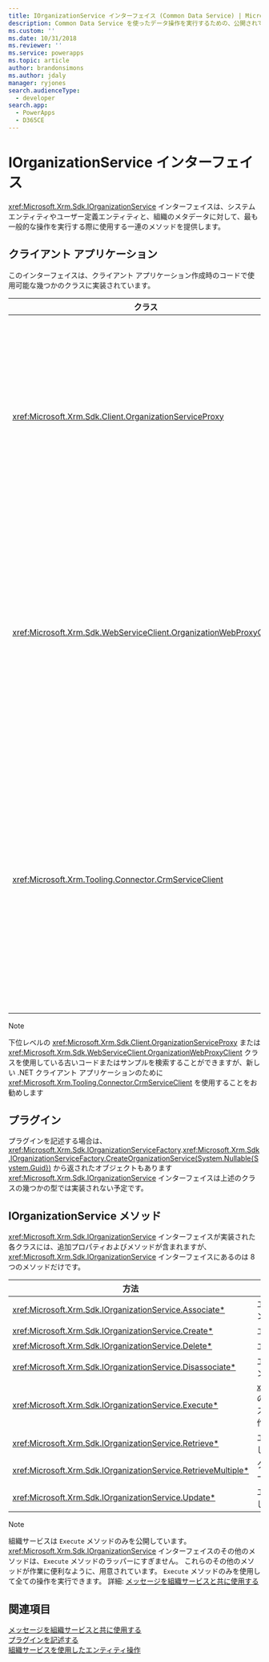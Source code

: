 ```yaml
---
title: IOrganizationService インターフェイス (Common Data Service) | Microsoft Docs
description: Common Data Service を使ったデータ操作を実行するための、公開されている共通メソッドについて説明します。
ms.custom: ''
ms.date: 10/31/2018
ms.reviewer: ''
ms.service: powerapps
ms.topic: article
author: brandonsimons
ms.author: jdaly
manager: ryjones
search.audienceType:
  - developer
search.app:
  - PowerApps
  - D365CE
---
```

# <a name="iorganizationservice-interface"></a>IOrganizationService インターフェイス

<xref:Microsoft.Xrm.Sdk.IOrganizationService> インターフェイスは、システム エンティティやユーザー定義エンティティと、組織のメタデータに対して、最も一般的な操作を実行する際に使用する一連のメソッドを提供します。

## <a name="client-applications"></a>クライアント アプリケーション

このインターフェイスは、クライアント アプリケーション作成時のコードで使用可能な幾つかのクラスに実装されています。

|クラス|説明|
|--|--|
|<xref:Microsoft.Xrm.Sdk.Client.OrganizationServiceProxy>|これは WCF および SOAP エンドポイントで使用する元の下位クラスです |
|<xref:Microsoft.Xrm.Sdk.WebServiceClient.OrganizationWebProxyClient>|この下位クラスは SOAP エンドポイントの OAuth 認証を有効にするために作成されました|
|<xref:Microsoft.Xrm.Tooling.Connector.CrmServiceClient>|.NET クライアント アプリケーションを作成するときには、このクラスを使用する必要があります。 |

> [!NOTE]
> 下位レベルの <xref:Microsoft.Xrm.Sdk.Client.OrganizationServiceProxy> または <xref:Microsoft.Xrm.Sdk.WebServiceClient.OrganizationWebProxyClient> クラスを使用している古いコードまたはサンプルを検索することができますが、新しい .NET クライアント アプリケーションのために <xref:Microsoft.Xrm.Tooling.Connector.CrmServiceClient> を使用することをお勧めします

## <a name="plug-ins"></a>プラグイン

プラグインを記述する場合は、<xref:Microsoft.Xrm.Sdk.IOrganizationServiceFactory>.<xref:Microsoft.Xrm.Sdk.IOrganizationServiceFactory.CreateOrganizationService(System.Nullable{System.Guid})> から返されたオブジェクトもあります <xref:Microsoft.Xrm.Sdk.IOrganizationService> インターフェイスは上述のクラスの幾つかの型では実装されない予定です。

## <a name="iorganizationservice-methods"></a>IOrganizationService メソッド

<xref:Microsoft.Xrm.Sdk.IOrganizationService> インターフェイスが実装された各クラスには、追加プロパティおよびメソッドが含まれますが、<xref:Microsoft.Xrm.Sdk.IOrganizationService> インターフェイスにあるのは 8 つのメソッドだけです。


|方法  |説明  |
|---------|---------|
|<xref:Microsoft.Xrm.Sdk.IOrganizationService.Associate*>|エンティティの関連付けを使用して 2 つのエンティティをリンクさせる|
|<xref:Microsoft.Xrm.Sdk.IOrganizationService.Create*>|エンティティ レコードを作成します。|
|<xref:Microsoft.Xrm.Sdk.IOrganizationService.Delete*>|エンティティ レコードの削除|
|<xref:Microsoft.Xrm.Sdk.IOrganizationService.Disassociate*>|エンティティの関連付けを使用して 2 つのエンティティ間のリンクを削除する|
|<xref:Microsoft.Xrm.Sdk.IOrganizationService.Execute*>|<xref:Microsoft.Xrm.Sdk.OrganizationRequest> のインスタンス、もしくはそこからの派生クラスを渡すことで、Message として定義する操作を呼び出します。|
|<xref:Microsoft.Xrm.Sdk.IOrganizationService.Retrieve*>|エンティティ レコードのインスタンスを取得します。|
|<xref:Microsoft.Xrm.Sdk.IOrganizationService.RetrieveMultiple*>|クエリ内の条件に一致するエンティティ レコードのコレクションを取得します。|
|<xref:Microsoft.Xrm.Sdk.IOrganizationService.Update*>|エンティティ レコードに対する属性値を変更します。|

> [!NOTE]
> 組織サービスは `Execute` メソッドのみを公開しています。 <xref:Microsoft.Xrm.Sdk.IOrganizationService> インターフェイスのその他のメソッドは、`Execute` メソッドのラッパーにすぎません。 これらのその他のメソッドが作業に便利なように、用意されています。 `Execute` メソッドのみを使用して全ての操作を実行できます。 詳細: [メッセージを組織サービスと共に使用する](use-messages.md)

## <a name="see-also"></a>関連項目

[メッセージを組織サービスと共に使用する](use-messages.md)<br />
[プラグインを記述する](../write-plug-in.md)<br />
[組織サービスを使用したエンティティ操作](entity-operations.md)